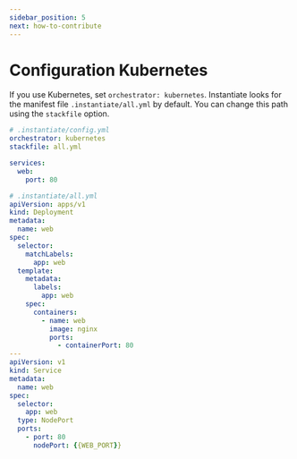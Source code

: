 ```yaml
---
sidebar_position: 5
next: how-to-contribute
---
```


# Configuration Kubernetes

If you use Kubernetes, set `orchestrator: kubernetes`. Instantiate looks for the manifest file `.instantiate/all.yml` by default. You can change this path using the `stackfile` option.

```yaml
# .instantiate/config.yml
orchestrator: kubernetes
stackfile: all.yml

services:
  web:
    port: 80
```

```yaml
# .instantiate/all.yml
apiVersion: apps/v1
kind: Deployment
metadata:
  name: web
spec:
  selector:
    matchLabels:
      app: web
  template:
    metadata:
      labels:
        app: web
    spec:
      containers:
        - name: web
          image: nginx
          ports:
            - containerPort: 80
---
apiVersion: v1
kind: Service
metadata:
  name: web
spec:
  selector:
    app: web
  type: NodePort
  ports:
    - port: 80
      nodePort: {{WEB_PORT}}
```
